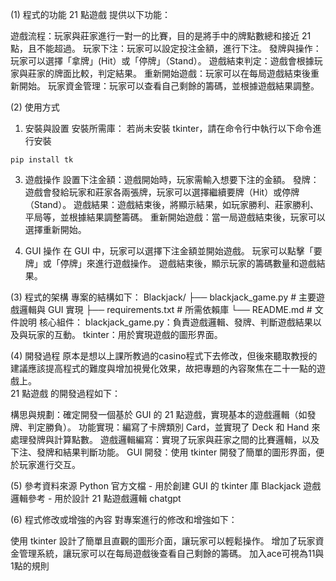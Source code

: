 (1) 程式的功能
21 點遊戲 提供以下功能：

遊戲流程：玩家與莊家進行一對一的比賽，目的是將手中的牌點數總和接近 21 點，且不能超過。
玩家下注：玩家可以設定投注金額，進行下注。
發牌與操作：玩家可以選擇「拿牌」(Hit）或「停牌」（Stand）。
遊戲結束判定：遊戲會根據玩家與莊家的牌面比較，判定結果。
重新開始遊戲：玩家可以在每局遊戲結束後重新開始。
玩家資金管理：玩家可以查看自己剩餘的籌碼，並根據遊戲結果調整。

(2) 使用方式
1. 安裝與設置
安裝所需庫： 若尚未安裝 tkinter，請在命令行中執行以下命令進行安裝
```
pip install tk
```

3. 遊戲操作
設置下注金額：遊戲開始時，玩家需輸入想要下注的金額。
發牌：遊戲會發給玩家和莊家各兩張牌，玩家可以選擇繼續要牌（Hit）或停牌（Stand）。
遊戲結果：遊戲結束後，將顯示結果，如玩家勝利、莊家勝利、平局等，並根據結果調整籌碼。
重新開始遊戲：當一局遊戲結束後，玩家可以選擇重新開始。

4. GUI 操作
在 GUI 中，玩家可以選擇下注金額並開始遊戲。
玩家可以點擊「要牌」或「停牌」來進行遊戲操作。
遊戲結束後，顯示玩家的籌碼數量和遊戲結果。

(3) 程式的架構 
專案的結構如下：
Blackjack/
├── blackjack_game.py  # 主要遊戲邏輯與 GUI 實現
├── requirements.txt   # 所需依賴庫
└── README.md          # 文件說明
核心組件：
blackjack_game.py：負責遊戲邏輯、發牌、判斷遊戲結果以及與玩家的互動。
tkinter：用於實現遊戲的圖形界面。

(4) 開發過程
原本是想以上課所教過的casino程式下去修改，但後來聽取教授的建議應該提高程式的難度與增加視覺化效果，故把專題的內容聚焦在二十一點的遊戲上。  
21 點遊戲 的開發過程如下：

構思與規劃：確定開發一個基於 GUI 的 21 點遊戲，實現基本的遊戲邏輯（如發牌、判定勝負）。
功能實現：編寫了卡牌類別 Card，並實現了 Deck 和 Hand 來處理發牌與計算點數。
遊戲邏輯編寫：實現了玩家與莊家之間的比賽邏輯，以及下注、發牌和結果判斷功能。
GUI 開發：使用 tkinter 開發了簡單的圖形界面，便於玩家進行交互。

(5) 參考資料來源
Python 官方文檔 - 用於創建 GUI 的 tkinter 庫
Blackjack 遊戲邏輯參考 - 用於設計 21 點遊戲邏輯
chatgpt

(6) 程式修改或增強的內容
對專案進行的修改和增強如下：

使用 tkinter 設計了簡單且直觀的圖形介面，讓玩家可以輕鬆操作。
增加了玩家資金管理系統，讓玩家可以在每局遊戲後查看自己剩餘的籌碼。
加入ace可視為11與1點的規則
